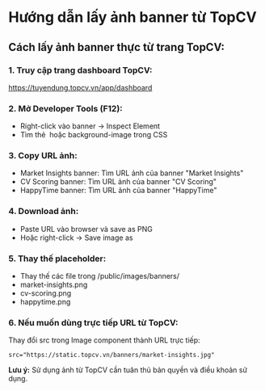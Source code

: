 # Hướng dẫn lấy ảnh banner từ TopCV

## Cách lấy ảnh banner thực từ trang TopCV:

### 1. Truy cập trang dashboard TopCV:
https://tuyendung.topcv.vn/app/dashboard

### 2. Mở Developer Tools (F12):
- Right-click vào banner → Inspect Element
- Tìm thẻ <img> hoặc background-image trong CSS

### 3. Copy URL ảnh:
- Market Insights banner: Tìm URL ảnh của banner "Market Insights"
- CV Scoring banner: Tìm URL ảnh của banner "CV Scoring"  
- HappyTime banner: Tìm URL ảnh của banner "HappyTime"

### 4. Download ảnh:
- Paste URL vào browser và save as PNG
- Hoặc right-click → Save image as

### 5. Thay thế placeholder:
- Thay thế các file trong /public/images/banners/
- market-insights.png
- cv-scoring.png  
- happytime.png

### 6. Nếu muốn dùng trực tiếp URL từ TopCV:
Thay đổi src trong Image component thành URL trực tiếp:
```tsx
src="https://static.topcv.vn/banners/market-insights.jpg"
```

**Lưu ý:** Sử dụng ảnh từ TopCV cần tuân thủ bản quyền và điều khoản sử dụng.